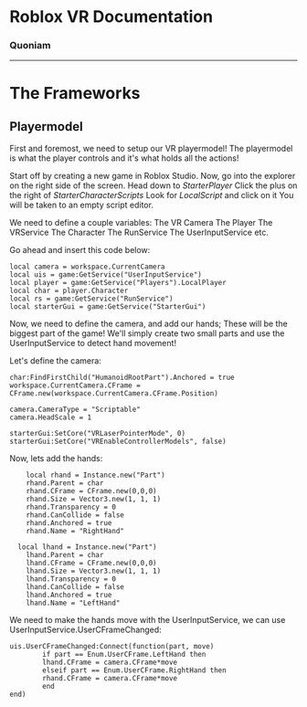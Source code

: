 # Roblox VR Documentation
### Quoniam

---------------------------------

# The Frameworks

## Playermodel
First and foremost, we need to setup our VR playermodel!
The playermodel is what the player controls and it's what holds all the actions!

Start off by creating a new game in Roblox Studio.
Now, go into the explorer on the right side of the screen.
Head down to *StarterPlayer*
Click the plus on the right of *StarterCharacterScripts*
Look for *LocalScript* and click on it
You will be taken to an empty script editor.

We need to define a couple variables:
The VR Camera
The Player
The VRService
The Character
The RunService
The UserInputService
etc.

Go ahead and insert this code below:
```
local camera = workspace.CurrentCamera
local uis = game:GetService("UserInputService")
local player = game:GetService("Players").LocalPlayer
local char = player.Character
local rs = game:GetService("RunService")
local starterGui = game:GetService("StarterGui")
```

Now, we need to define the camera, and add our hands; These will be the biggest part of the game!
We'll simply create two small parts and use the UserInputService to detect hand movement!

Let's define the camera:
```
char:FindFirstChild("HumanoidRootPart").Anchored = true
workspace.CurrentCamera.CFrame = CFrame.new(workspace.CurrentCamera.CFrame.Position)

camera.CameraType = "Scriptable"
camera.HeadScale = 1

starterGui:SetCore("VRLaserPointerMode", 0)
starterGui:SetCore("VREnableControllerModels", false)
```

Now, lets add the hands:
```
	local rhand = Instance.new("Part")
	rhand.Parent = char
	rhand.CFrame = CFrame.new(0,0,0)
	rhand.Size = Vector3.new(1, 1, 1)
	rhand.Transparency = 0
	rhand.CanCollide = false
	rhand.Anchored = true
	rhand.Name = "RightHand"
  
  local lhand = Instance.new("Part")
	lhand.Parent = char
	lhand.CFrame = CFrame.new(0,0,0)
	lhand.Size = Vector3.new(1, 1, 1)
	lhand.Transparency = 0
	lhand.CanCollide = false
	lhand.Anchored = true
	lhand.Name = "LeftHand"
```

We need to make the hands move with the UserInputService, we can use UserInputService.UserCFrameChanged:
```
uis.UserCFrameChanged:Connect(function(part, move)
		if part == Enum.UserCFrame.LeftHand then
		lhand.CFrame = camera.CFrame*move
		elseif part == Enum.UserCFrame.RightHand then
		rhand.CFrame = camera.CFrame*move
		end
end)
```
